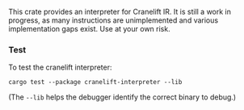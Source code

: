 This crate provides an interpreter for Cranelift IR. It is still a work in progress, as many
instructions are unimplemented and various implementation gaps exist. Use at your own risk.

### Test

To test the cranelift interpreter:

```shell script
cargo test --package cranelift-interpreter --lib
```

(The `--lib` helps the debugger identify the correct binary to debug.)
